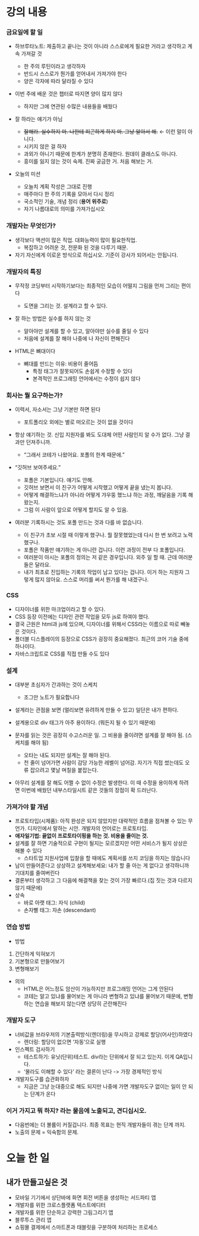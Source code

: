 ﻿# 강의 내용
### 금요일에 할 일
- 하브루타노트: 제출하고 끝나는 것이 아니라 스스로에게 필요한 거라고 생각하고 계속 가져갈 것
  - 한 주의 루틴이라고 생각하자 
  - 반드시 스스로가 뭔가를 얻어내서 가져가야 한다
  - 양은 각자에 따라 달라질 수 있다

- 이번 주에 배운 것은 챕터로 따지면 양이 많지 않다
  - 하지만 그에 연관된 수많은 내용들을 배웠다

- 잘 하라는 얘기가 아님
  - ~~잘해라. 실수하지 마. 나한테 피곤하게 하지 마. 그냥 알아서 해.~~ ← 이런 말이 아니다. 
  - 시키지 않은 걸 하자
  - 과외가 아니기 때문에 한계가 분명히 존재한다. 원데이 클래스도 아니다. 
  - 흥미를 잃지 않는 것이 숙제. 진짜 궁금한 거. 처음 해보는 거.

- 오늘의 미션
  - 오늘치 계획 작성은 그대로 진행
  - 매주마다 한 주의 기록을 모아서 다시 정리
  - 국소적인 기술, 개념 정리 (**용어 위주로**)
  - 자기 나름대로의 의미를 가져가십시오

### 개발자는 무엇인가? 
- 생각보다 액션이 많은 직업. 대화능력이 많이 필요한직업.
  - 복잡하고 어려운 것, 전문화 된 것을 다루기 때문.
- 자기 자신에게 이로운 방식으로 하십시오. 기준이 강사가 되어서는 안됩니다.

### 개발자의 특징
- 무작정 코딩부터 시작하기보다는 최종적인 모습이 어떨지 그림을 먼저 그리는 편이다
  - 도면을 그리는 것. 설계라고 할 수 있다.

- 잘 하는 방법은 실수를 하지 않는 것
  - 알아야만 설계를 할 수 있고, 알아야만 실수를 줄일 수 있다
  - 처음에 설계를 잘 해야 나중에 나 자신이 편해진다

- HTML은 뼈대이다
  - 뼈대를 만드는 이유: 비용이 줄어듬
    - 특정 태그가 잘못되어도 손쉽게 수정할 수 있다
    - 본격적인 프로그래밍 언어에서는 수정이 쉽지 않다

### 회사는 뭘 요구하는가?
- 이력서, 자소서는 그냥 기본만 하면 된다
  - 포트폴리오 외에는 별로 떠오르는 것이 없을 것이다

- 항상 얘기하는 것. 신입 지원자를 봐도 도대체 어떤 사람인지 알 수가 없다. 그냥 결과만 던져주니까.
  - “그래서 코테가 나왔어요. 포폴의 한계 때문에.”

- “깃허브 보여주세요.”
  - 포폴은 기본입니다. 얘기도 안해.
  - 깃허브 보면서 이 친구가 어떻게 시작했고 어떻게 끝을 냈는지 봅니다.
  - 어떻게 해결하느냐가 아니라 어떻게 갸우뚱 했느냐 하는 과정, 깨달음을 기록 해왔는지.
  - 그럼 이 사람이 앞으로 어떻게 할지도 알 수 있음.

- 여러분 기록하시는 것도 포폴 만드는 것과 다를 바 없습니다.
  - 이 친구가 초보 시절 때 이렇게 했구나. 뭘 잘못했었는데 다시 한 번 보려고 노력했구나.
  - 포폴은 작품만 얘기하는 게 아니란 겁니다. 이런 과정이 전부 다 포폴입니다. 
  - 여러분이 아시는 포폴의 정의는 저 같은 경우입니다. 외주 일 할 때. 근데 여러분들은 달라요. 
  - 내가 최초로 진입하는 기록의 작업이 남고 있다는 겁니다. 이거 하는 지원자 그렇게 많지 않아요. 스스로 머리를 써서 뭔가를 해 내겠구나. 

### CSS
- 디자이너를 위한 마크업이라고 할 수 있다.
- CSS 등장 이전에는 디자인 관련 작업을 모두 js로 하여야 했다.
- 결국 근원은 html과 js에 있으며, 디자이너를 위해서 CSS라는 이름으로 따로 빼놓은 것이다. 
- 폴더블 디스플레이의 등장으로 CSS가 굉장히 중요해졌다. 최근의 코어 기술 중에 하나이다. 
- 자바스크립트로 CSS를 직접 만들 수도 있다

### 설계
- 대부분 초심자가 간과하는 것이 스케치
  - 조그만 노트가 필요합니다
- 설계라는 관점을 보면 (멀리보면 유려하게 만들 수 있고) 일단은 내가 편하다.
- 설계용으로 div 태그가 아주 용이하다. (뭐든지 될 수 있기 때문에)
- 문자를 읽는 것은 굉장히 수고스러운 일. 그 비용을 줄이려면 설계를 잘 해야 됨. (스케치를 해야 됨)
  - 오타는 내도 되지만 설계는 잘 해야 된다. 
  - 천 줄이 넘어가면 사람이 감당 가능한 레벨이 넘어감. 자기가 직접 썼는데도 오류 잡으려고 몇날 며칠을 붙잡는다. 

- 아무리 설계를 잘 해도 어쩔 수 없이 수정은 발생한다. 이 때 수정을 용이하게 하려면 이번에 배웠던 내부스타일시트 같은 것들의 장점이 확 드러난다.

### 가져가야 할 개념
- 프로토타입(시제품): 아직 완성은 되지 않았지만 대략적인 흐름을 점쳐볼 수 있는 무언가. 디자인에서 말하는 시안. 개발자의 언어로는 프로토타입. 
- **애자일기법: 끝없이 프로토타이핑을 하는 것. 비용을 줄이는 것.** 
- 설계를 잘 하면 기술적으로 구현이 될지는 모르겠지만 어떤 서비스가 될지 상상은 해볼 수 있다
  - 스타트업 지원사업에 입찰을 할 때에도 계획서를 쓰지 코딩을 하지는 않습니다
- 남이 만들어준다고 상상하고 설계해보세요: 내가 할 줄 아는 게 없다고 생각하니까 기대치를 줄여버린다
- 결론부터 생각하고 그 다음에 해결책을 찾는 것이 가장 빠르다.(집 짓는 것과 다르지 않기 때문에)
- 상속
  - 바로 아랫 태그: 자식 (child)
  - 손자뻘 태그: 자손 (descendant)

### 연습 방법
- 방법
1) 간단하게 익혀보기
1) 기본형으로 만들어보기
1) 변형해보기 
- 의의
  - HTML은 어느정도 암산이 가능하지만 프로그래밍 언어는 그게 안된다
  - 코테는 알고 있냐를 물어보는 게 아니라 변형하고 있냐를 물어보기 때문에, 변형하는 연습을 해보지 않는다면 상당히 곤란해진다


### 개발자 도구
- 너비값을 브라우저의 기본출력방식(렌더링)을 무시하고 강제로 할당(어사인)하였다
  - 렌더링: 할당이 없으면 ‘자동’으로 실행
- 인스펙트 검사하기
  - 테스트하기: 유닛(단위)테스트. div라는 단위에서 잘 되고 있는지. 이게 QA입니다. 
  - ‘몰라도 이해할 수 있다’ 라는 결론이 난다 -> 가장 경제적인 방식
- 개발자도구를 습관화하자
  - 지금은 그냥 눈대중으로 해도 되지만 나중에 가면 개발자도구 없이는 일이 안 되는 단계가 온다

### 이거 가지고 뭐 하지? 라는 물음에 노출되고, 견디십시오. 
- 다음번에는 더 볼륨이 커질겁니다. 최종 목표는 현직 개발자들이 겪는 단계 까지.
- 노출의 문제 = 익숙함의 문제.

# 오늘 한 일
## 내가 만들고싶은 것
- 모바일 기기에서 상단바에 화면 회전 버튼을 생성하는 서드파티 앱
- 개발자를 위한 크로스플랫폼 텍스트에디터
- 개발자를 위한 단순하고 강력한 그림그리기 앱
- 블루투스 관리 앱
- 쇼핑몰 결제에서 스마트폰과 태블릿을 구분하여 처리하는 프로세스
